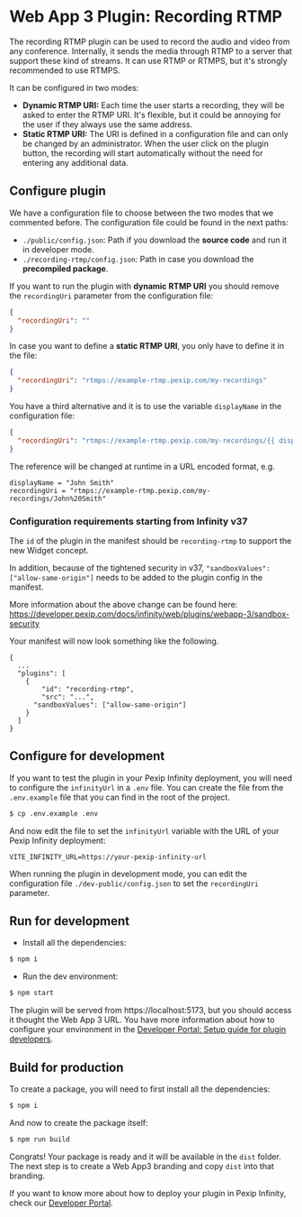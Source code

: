 # Web App 3 Plugin: Recording RTMP

The recording RTMP plugin can be used to record the audio and video from any
conference. Internally, it sends the media through RTMP to a server that support
these kind of streams. It can use RTMP or RTMPS, but it's strongly recommended
to use RTMPS.

It can be configured in two modes:

- **Dynamic RTMP URI:** Each time the user starts a recording, they will be
  asked to enter the RTMP URI. It's flexible, but it could be annoying for the
  user if they always use the same address.
- **Static RTMP URI:** The URI is defined in a configuration file and can only
  be changed by an administrator. When the user click on the plugin button, the
  recording will start automatically without the need for entering any
  additional data.

## Configure plugin

We have a configuration file to choose between the two modes that we commented
before. The configuration file could be found in the next paths:

- `./public/config.json`: Path if you download the **source code** and run it in
  developer mode.
- `./recording-rtmp/config.json`: Path in case you download the **precompiled
  package**.

If you want to run the plugin with **dynamic RTMP URI** you should remove the
`recordingUri` parameter from the configuration file:

```json
{
  "recordingUri": ""
}
```

In case you want to define a **static RTMP URI**, you only have to define it in
the file:

```json
{
  "recordingUri": "rtmps://example-rtmp.pexip.com/my-recordings"
}
```

You have a third alternative and it is to use the variable `displayName` in the
configuration file:

```json
{
  "recordingUri": "rtmps://example-rtmp.pexip.com/my-recordings/{{ displayName }}"
}
```

The reference will be changed at runtime in a URL encoded format, e.g.

```
displayName = "John Smith"
recordingUri = "rtmps://example-rtmp.pexip.com/my-recordings/John%20Smith"
```

### Configuration requirements starting from Infinity v37

The `id` of the plugin in the manifest should be `recording-rtmp` to support the
new Widget concept.

In addition, because of the tightened security in v37,
`"sandboxValues": ["allow-same-origin"]` needs to be added to the plugin config
in the manifest.

More information about the above change can be found here:
https://developer.pexip.com/docs/infinity/web/plugins/webapp-3/sandbox-security

Your manifest will now look something like the following.

```
{
  ...
  "plugins": [
    {
    	"id": "recording-rtmp",
    	"src": "...",
      "sandboxValues": ["allow-same-origin"]
    }
  ]
}
```

## Configure for development

If you want to test the plugin in your Pexip Infinity deployment, you will need
to configure the `infinityUrl` in a `.env` file. You can create the file from
the `.env.example` file that you can find in the root of the project.

```bash
$ cp .env.example .env
```

And now edit the file to set the `infinityUrl` variable with the URL of your
Pexip Infinity deployment:

```env
VITE_INFINITY_URL=https://your-pexip-infinity-url
```

When running the plugin in development mode, you can edit the configuration file
`./dev-public/config.json` to set the `recordingUri` parameter.

## Run for development

- Install all the dependencies:

```bash
$ npm i
```

- Run the dev environment:

```bash
$ npm start
```

The plugin will be served from https://localhost:5173, but you should access it
thought the Web App 3 URL. You have more information about how to configure your
environment in the
[Developer Portal: Setup guide for plugin developers](https://developer.pexip.com/docs/plugins/webapp-3/setup-guide-for-plugin-developers).

## Build for production

To create a package, you will need to first install all the dependencies:

```bash
$ npm i
```

And now to create the package itself:

```bash
$ npm run build
```

Congrats! Your package is ready and it will be available in the `dist` folder.
The next step is to create a Web App3 branding and copy `dist` into that
branding.

If you want to know more about how to deploy your plugin in Pexip Infinity,
check our [Developer Portal](https://developer.pexip.com).
